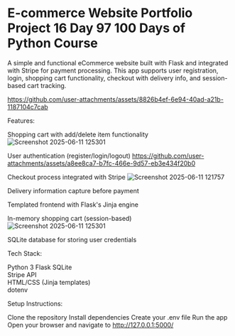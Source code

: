 # E-commerce Website Portfolio Project 16 Day 97 100 Days of Python Course
A simple and functional eCommerce website built with Flask and integrated with Stripe for payment processing. This app supports user registration, login, shopping cart functionality, checkout with delivery info, and session-based cart tracking.

https://github.com/user-attachments/assets/8826b4ef-6e94-40ad-a21b-1187104c7cab

 Features:

 Shopping cart with add/delete item functionality
 ![Screenshot 2025-06-11 125301](https://github.com/user-attachments/assets/2c0ef090-c107-460c-80ff-f59742eac89a)

 User authentication (register/login/logout)
 https://github.com/user-attachments/assets/a8ee8ca7-b7fc-466e-9d57-eb3e434f20b0

 Checkout process integrated with Stripe
 ![Screenshot 2025-06-11 121757](https://github.com/user-attachments/assets/99d04cd8-6755-4b45-bcf7-7cf23ca8b76d)

 Delivery information capture before payment
 
 Templated frontend with Flask's Jinja engine
 
 In-memory shopping cart (session-based)
 ![Screenshot 2025-06-11 125301](https://github.com/user-attachments/assets/15964ded-0f19-40f7-ba74-0d3de652a519)

 SQLite database for storing user credentials


 Tech Stack:
 
 Python 3
 Flask
 SQLite  
 Stripe API  
 HTML/CSS (Jinja templates)  
 dotenv


Setup Instructions:

Clone the repository
Install dependencies
Create your .env file
Run the app
Open your browser and navigate to http://127.0.0.1:5000/

